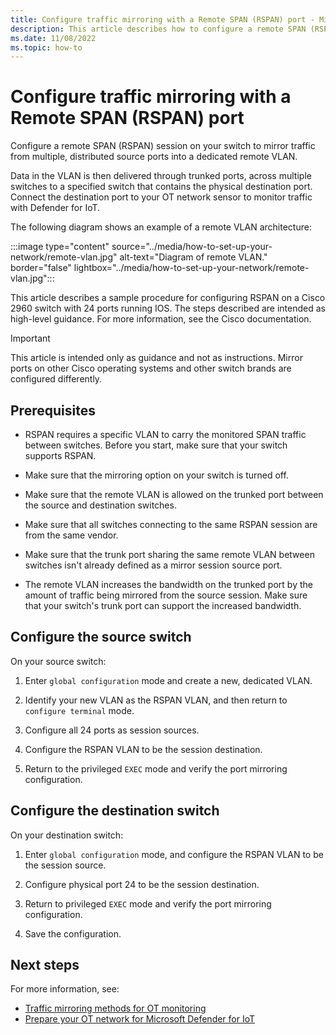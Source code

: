 ```yaml
---
title: Configure traffic mirroring with a Remote SPAN (RSPAN) port - Microsoft Defender for IoT
description: This article describes how to configure a remote SPAN (RSPAN) port for traffic mirroring when monitoring OT networks with Microsoft Defender for IoT.
ms.date: 11/08/2022
ms.topic: how-to
---
```


# Configure traffic mirroring with a Remote SPAN (RSPAN) port

Configure a remote SPAN (RSPAN) session on your switch to mirror traffic from multiple, distributed source ports into a dedicated remote VLAN.

Data in the VLAN is then delivered through trunked ports, across multiple switches to a specified switch that contains the physical destination port. Connect the destination port to your OT network sensor to monitor traffic with Defender for IoT.

The following diagram shows an example of a remote VLAN architecture:

:::image type="content" source="../media/how-to-set-up-your-network/remote-vlan.jpg" alt-text="Diagram of remote VLAN." border="false" lightbox="../media/how-to-set-up-your-network/remote-vlan.jpg":::

This article describes a sample procedure for configuring RSPAN on a Cisco 2960 switch with 24 ports running IOS. The steps described are intended as high-level guidance. For more information, see the Cisco documentation.

> [!IMPORTANT]
> This article is intended only as guidance and not as instructions. Mirror ports on other Cisco operating systems and other switch brands are configured differently.

## Prerequisites

- RSPAN requires a specific VLAN to carry the monitored SPAN traffic between switches. Before you start, make sure that your switch supports RSPAN.

- Make sure that the mirroring option on your switch is turned off.

- Make sure that the remote VLAN is allowed on the trunked port between the source and destination switches.

- Make sure that all switches connecting to the same RSPAN session are from the same vendor.

- Make sure that the trunk port sharing the same remote VLAN between switches isn't already defined as a mirror session source port.

- The remote VLAN increases the bandwidth on the trunked port by the amount of traffic being mirrored from the source session. Make sure that your switch's trunk port can support the increased bandwidth.

## Configure the source switch

On your source switch:

1. Enter `global configuration` mode and create a new, dedicated VLAN.

1. Identify your new VLAN as the RSPAN VLAN, and then return to `configure terminal` mode.

1. Configure all 24 ports as session sources.

1. Configure the RSPAN VLAN to be the session destination.

1. Return to the privileged `EXEC` mode and verify the port mirroring configuration.

## Configure the destination switch

On your destination switch:

1. Enter `global configuration` mode, and configure the RSPAN VLAN to be the session source.

1. Configure physical port 24 to be the session destination.

1. Return to privileged `EXEC` mode and verify the port mirroring configuration.

1. Save the configuration.

## Next steps

For more information, see:

- [Traffic mirroring methods for OT monitoring](../best-practices/traffic-mirroring-methods.md)
- [Prepare your OT network for Microsoft Defender for IoT](../how-to-set-up-your-network.md)